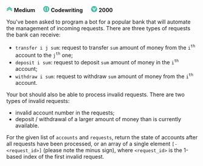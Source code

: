 ![difficulty_icon](https://github.com/PWrGitHub194238/CodeSignal/blob/master/difficulty_medium.png) **Medium** &emsp; ![type_icon](https://github.com/PWrGitHub194238/CodeSignal/blob/master/type.png) **Codewriting** &emsp; ![points_icon](https://github.com/PWrGitHub194238/CodeSignal/blob/master/points.png) **2000**

You've been asked to program a bot for a popular bank that will automate the management of incoming requests. There are three types of requests the bank can receive:

* `transfer i j sum`: request to transfer `sum` amount of money from the `i`<sup>`th`</sup> account to the `j`<sup>`th`</sup> one;
* `deposit i sum`: request to deposit `sum` amount of money in the `i`<sup>`th`</sup> account;
* `withdraw i sum`: request to withdraw `sum` amount of money from the `i`<sup>`th`</sup> account.

Your bot should also be able to process invalid requests. There are two types of invalid requests:

* invalid account number in the requests;
* deposit / withdrawal of a larger amount of money than is currently available.

For the given list of `accounts` and `requests`, return the state of accounts after all requests have been processed, or an array of a single element `[-<request_id>]` (please note the minus sign), where `<request_id>` is the 1-based index of the first invalid request.